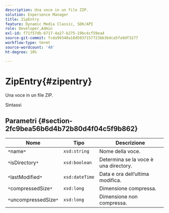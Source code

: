 ```yaml
---
description: Una voce in un file ZIP.
solution: Experience Manager
title: ZipEntry
feature: Dynamic Media Classic, SDK/API
role: Developer,Admin
exl-id: f71f57db-6717-4a27-b275-19bc4cf59ea4
source-git-commit: fcda99340a18d5037157723bb3bdca5fa9df3277
workflow-type: tm+mt
source-wordcount: '48'
ht-degree: 10%

---
```


# ZipEntry{#zipentry}

Una voce in un file ZIP.

Sintassi

## Parametri {#section-2fc9bea56b6d4b72b80d4f04c5f9b862}

| Nome | Tipo | Descrizione |
|---|---|---|
| `*`name`*` | `xsd:string` | Nome della voce. |
| `*`isDirectory`*` | `xsd:boolean` | Determina se la voce è una directory. |
| `*`lastModified`*` | `xsd:dateTime` | Data e ora dell’ultima modifica. |
| `*`compressedSize`*` | `xsd:long` | Dimensione compressa. |
| `*`uncompressedSize`*` | `xsd:long` | Dimensione non compressa. |
